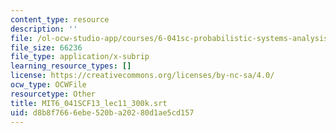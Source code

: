 ```yaml
---
content_type: resource
description: ''
file: /ol-ocw-studio-app/courses/6-041sc-probabilistic-systems-analysis-and-applied-probability-fall-2013/d8b8f7666ebe520ba20280d1ae5cd157_MIT6_041SCF13_lec11_300k.vtt
file_size: 66236
file_type: application/x-subrip
learning_resource_types: []
license: https://creativecommons.org/licenses/by-nc-sa/4.0/
ocw_type: OCWFile
resourcetype: Other
title: MIT6_041SCF13_lec11_300k.srt
uid: d8b8f766-6ebe-520b-a202-80d1ae5cd157
---
```

